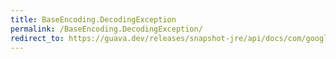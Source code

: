 ```yaml
---
title: BaseEncoding.DecodingException
permalink: /BaseEncoding.DecodingException/
redirect_to: https://guava.dev/releases/snapshot-jre/api/docs/com/google/common/io/BaseEncoding.DecodingException.html
---
```

